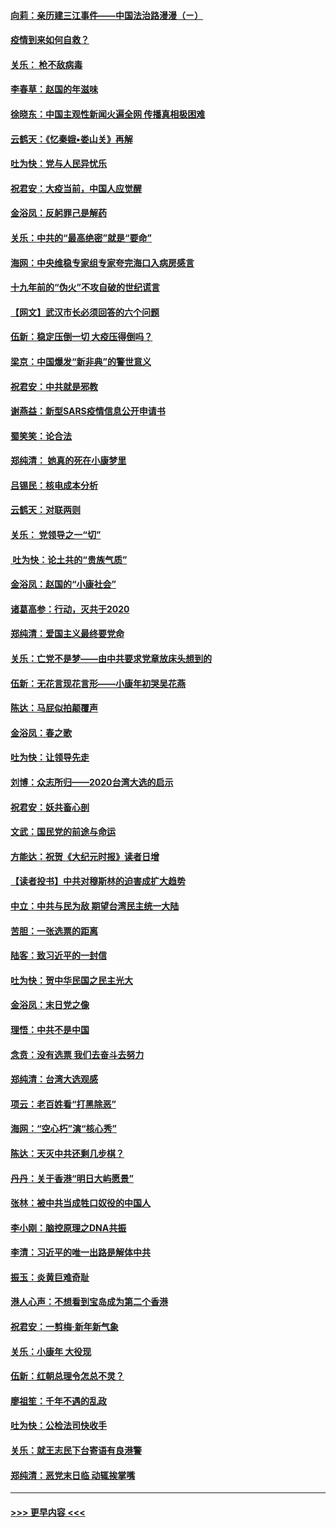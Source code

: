 #### [向莉：亲历建三江事件——中国法治路漫漫（ㄧ）](../pages/nsc993/n11827190.md?t=01282244) 
#### [疫情到来如何自救？](../pages/nsc993/n11827632.md?t=01282244) 
#### [关乐： 枪不敌病毒](../pages/nsc993/n11826746.md?t=01282244) 
#### [李春草：赵国的年滋味](../pages/nsc993/n11826321.md?t=01282244) 
#### [徐晓东：中国主观性新闻火遍全网 传播真相极困难](../pages/nsc993/n11826508.md?t=01282244) 
#### [云鹤天：《忆秦娥▪娄山关》再解](../pages/nsc993/n11824682.md?t=01282244) 
#### [吐为快：党与人民异忧乐](../pages/nsc993/n11824660.md?t=01282244) 
#### [祝君安：大疫当前，中国人应觉醒](../pages/nsc993/n11821946.md?t=01282244) 
#### [金浴凤：反躬罪己是解药](../pages/nsc993/n11820280.md?t=01282244) 
#### [关乐：中共的“最高绝密”就是“要命”](../pages/nsc993/n11816946.md?t=01282244) 
#### [海网：中央维稳专家组专家夸完海口入病房感言](../pages/nsc993/n11815138.md?t=01282244) 
#### [十九年前的“伪火”不攻自破的世纪谎言](../pages/nsc993/n11813238.md?t=01282244) 
#### [【网文】武汉市长必须回答的六个问题](../pages/nsc993/n11813848.md?t=01282244) 
#### [伍新：稳定压倒一切 大疫压得倒吗？](../pages/nsc993/n11812634.md?t=01282244) 
#### [梁京：中国爆发“新非典”的警世意义](../pages/nsc993/n11812554.md?t=01282244) 
#### [祝君安：中共就是邪教](../pages/nsc993/n11812431.md?t=01282244) 
#### [谢燕益：新型SARS疫情信息公开申请书](../pages/nsc993/n11808840.md?t=01282244) 
#### [蜀笑笑：论合法](../pages/nsc993/n11808064.md?t=01282244) 
#### [郑纯清： 她真的死在小康梦里](../pages/nsc993/n11806623.md?t=01282244) 
#### [吕锡民：核电成本分析](../pages/nsc993/n11806284.md?t=01282244) 
#### [云鹤天：对联两则](../pages/nsc993/n11805957.md?t=01282244) 
#### [关乐： 党领导之一“切”](../pages/nsc993/n11804505.md?t=01282244) 
#### [ 吐为快：论土共的“贵族气质”](../pages/nsc993/n11804490.md?t=01282244) 
#### [金浴凤：赵国的“小康社会”](../pages/nsc993/n11804452.md?t=01282244) 
#### [诸葛高参：行动，灭共于2020](../pages/nsc993/n11804120.md?t=01282244) 
#### [郑纯清：爱国主义最终要党命](../pages/nsc993/n11802197.md?t=01282244) 
#### [关乐：亡党不是梦——由中共要求党章放床头想到的](../pages/nsc993/n11802156.md?t=01282244) 
#### [伍新：无花言现花言形——小康年初哭吴花燕](../pages/nsc993/n11800044.md?t=01282244) 
#### [陈达：马屁似拍颠覆声](../pages/nsc993/n11800010.md?t=01282244) 
#### [金浴凤：春之歌](../pages/nsc993/n11797687.md?t=01282244) 
#### [吐为快：让领导先走](../pages/nsc993/n11797512.md?t=01282244) 
#### [刘博：众志所归——2020台湾大选的启示](../pages/nsc993/n11796878.md?t=01282244) 
#### [祝君安：妖共畜心剖](../pages/nsc993/n11794273.md?t=01282244) 
#### [文武：国民党的前途与命运](../pages/nsc993/n11794198.md?t=01282244) 
#### [方能达：祝贺《大纪元时报》读者日增](../pages/nsc993/n11793807.md?t=01282244) 
#### [【读者投书】中共对穆斯林的迫害成扩大趋势](../pages/nsc993/n11791371.md?t=01282244) 
#### [中立：中共与民为敌 期望台湾民主统一大陆](../pages/nsc993/n11790392.md?t=01282244) 
#### [苦胆：一张选票的距离](../pages/nsc993/n11788914.md?t=01282244) 
#### [陆客：致习近平的一封信](../pages/nsc993/n11788867.md?t=01282244) 
#### [吐为快：贺中华民国之民主光大](../pages/nsc993/n11788618.md?t=01282244) 
#### [金浴凤：末日党之像](../pages/nsc993/n11787475.md?t=01282244) 
#### [理悟：中共不是中国](../pages/nsc993/n11787463.md?t=01282244) 
#### [念贲：没有选票  我们去奋斗去努力](../pages/nsc993/n11787398.md?t=01282244) 
#### [郑纯清：台湾大选观感](../pages/nsc993/n11786210.md?t=01282244) 
#### [项云：老百姓看“打黑除恶”](../pages/nsc993/n11785398.md?t=01282244) 
#### [海网：“空心朽”演“核心秀”](../pages/nsc993/n11783874.md?t=01282244) 
#### [陈达：天灭中共还剩几步棋？](../pages/nsc993/n11783719.md?t=01282244) 
#### [丹丹：关于香港“明日大屿愿景”](../pages/nsc993/n11783273.md?t=01282244) 
#### [张林：被中共当成牲口奴役的中国人](../pages/nsc993/n11782397.md?t=01282244) 
#### [李小刚：脑控原理之DNA共振](../pages/nsc993/n11780962.md?t=01282244) 
#### [李清：习近平的唯一出路是解体中共](../pages/nsc993/n11780866.md?t=01282244) 
#### [振玉：炎黄巨难奇耻](../pages/nsc993/n11779632.md?t=01282244) 
#### [港人心声：不想看到宝岛成为第二个香港](../pages/nsc993/n11778817.md?t=01282244) 
#### [祝君安：一剪梅‧新年新气象](../pages/nsc993/n11776340.md?t=01282244) 
#### [关乐：小康年 大役现](../pages/nsc993/n11774213.md?t=01282244) 
#### [伍新：红朝总理令怎总不灵？](../pages/nsc993/n11770813.md?t=01282244) 
#### [廖祖笙：千年不遇的乱政](../pages/nsc993/n11770373.md?t=01282244) 
#### [吐为快：公检法司快收手](../pages/nsc993/n11770359.md?t=01282244) 
#### [关乐：就王志民下台寄语有良港警](../pages/nsc993/n11769903.md?t=01282244) 
#### [郑纯清：恶党末日临 动辄挨掌嘴](../pages/nsc993/n11769356.md?t=01282244) 

----
#### [ >>> 更早内容 <<< ](../indexes/nsc993-earlier.md)
